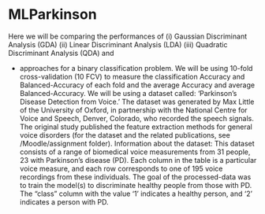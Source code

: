 # MLParkinson
Here we will be comparing the performances of
(i) Gaussian Discriminant Analysis (GDA)
(ii) Linear Discriminant Analysis (LDA)
(iii) Quadratic Discriminant Analysis (QDA) and
- approaches for a binary classification problem.
We will be using 10-fold cross-validation (10 FCV) to measure the classification Accuracy and Balanced-Accuracy of each fold and the average Accuracy and average Balanced-Accuracy.
We will be using a dataset called: ‘Parkinson’s Disease Detection from Voice.’ The dataset was generated by Max Little of the University of Oxford, in partnership with the National Centre for Voice and Speech, Denver, Colorado, who recorded the speech signals. The original study published the feature extraction methods for general voice disorders (for the dataset and the related publications, see /Moodle/assignment folder).
Information about the dataset: This dataset consists of a range of biomedical voice measurements from 31 people, 23 with Parkinson’s disease (PD). Each column in the table is a particular voice measure, and each row corresponds to one of 195 voice recordings from these individuals. The goal of the processed-data was to train the model(s) to discriminate healthy people from those with PD. The “class” column with the value ‘1’ indicates a healthy person, and ‘2’ indicates a person with PD.
